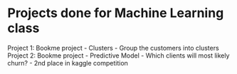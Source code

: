 # Projects done for Machine Learning class

Project 1: Bookme project - Clusters - Group the customers into clusters
Project 2: Bookme project - Predictive Model - Which clients will most likely churn? - 2nd place in kaggle competition
